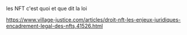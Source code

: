 les NFT c'est quoi et que dit la loi

https://www.village-justice.com/articles/droit-nft-les-enjeux-juridiques-encadrement-legal-des-nfts,41526.html

